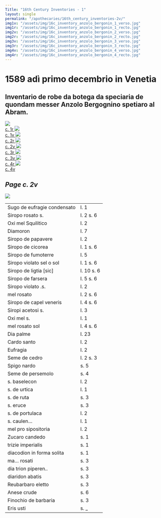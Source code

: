```yaml
---
Title: "16th Century Inventories - 1"
layout: single
permalink: "/apothecaries/16th_century_inventories-2v/"
img1v: "/assets/img/16c_inventory_anzolo_bergonin_1_verso.jpg"
img1r: "/assets/img/16c_inventory_anzolo_bergonin_1_recto.jpg"
img2v: "/assets/img/16c_inventory_anzolo_bergonin_2_verso.jpg"
img2r: "/assets/img/16c_inventory_anzolo_bergonin_2_recto.jpg"
img3v: "/assets/img/16c_inventory_anzolo_bergonin_3_verso.jpg"
img3r: "/assets/img/16c_inventory_anzolo_bergonin_3_recto.jpg"
img4v: "/assets/img/16c_inventory_anzolo_bergonin_4_verso.jpg"
img4r: "/assets/img/16c_inventory_anzolo_bergonin_4_recto.jpg"
---
```


# 1589 adì primo decembrio in Venetia

## Inventario de robe da botega da speciaria de quondam messer Anzolo Bergognino spetiaro al Abram.


<div class="thumb-nav">
<span class="thumb-nav-p"><a href="{{ site.baseurl }}apothecaries/16th_century_inventories-1r"><img class="thumb-menu" src="{{ page.img1r | relative_url }}"/>
<br/> c. 1r </a></span>
<span class="thumb-nav-p"><a href="{{ site.baseurl }}apothecaries/16th_century_inventories-1v/"><img class="thumb-menu" src="{{ page.img1v | relative_url }}"/>
<br/> c. 1v </a></span>
<span class="thumb-nav-p"><a href="{{ site.baseurl }}apothecaries/16th_century_inventories-2r/"><img class="thumb-menu" src="{{ page.img2r | relative_url }}"/>
<br/> c. 2r </a> </span>
<span class="thumb-nav-p"><a href="{{ site.baseurl }}apothecaries/16th_century_inventories-2v/"><img class="thumb-menu" src="{{ page.img2v | relative_url }}"/>
<br/> c. 2v </a> </span>
<span class="thumb-nav-p"><a href="{{ site.baseurl }}apothecaries/16th_century_inventories-3r/"><img class="thumb-menu" src="{{ page.img3r | relative_url }}"/>
<br/> c. 3r </a> </span>
<span class="thumb-nav-p"><a href="{{ site.baseurl }}apothecaries/16th_century_inventories-3v/"><img class="thumb-menu" src="{{ page.img3v | relative_url }}"/>
<br/> c. 3v </a> </span>
<span class="thumb-nav-p"><a href="{{ site.baseurl }}apothecaries/16th_century_inventories-4r/"><img class="thumb-menu" src="{{ page.img4r | relative_url }}"/>
<br/> c. 4r </a> </span>
<span class="thumb-nav-p"><a href="{{ site.baseurl }}apothecaries/16th_century_inventories-4v/"><img class="thumb-menu" src="{{ page.img4v | relative_url }}"/>
<br/> c. 4v </a> </span>
</div>

## *Page c. 2v*

<div class="side-by-side">

<p class="inventory-image-float"><a href="{{ page.img2v | relative_url }}"><img src="{{ page.img2v | relative_url }}"/></a></p>
<table class="inventory">
  <tbody>
    <tr>
      <td>Sugo de eufragie condensato</td>
      <td>l. 1</td>
    </tr>
    <tr>
      <td>Siropo rosato s.</td>
      <td>l. 2 s. 6</td>
    </tr>
    <tr>
      <td>Oxi mel Squilitico</td>
      <td>l. 2</td>
    </tr>
    <tr>
      <td>Diamoron</td>
      <td>l. 7</td>
    </tr>
    <tr>
      <td>Siropo de papavere</td>
      <td>l. 2</td>
    </tr>
    <tr>
      <td>Siropo de cicorea</td>
      <td>l. 1 s. 6</td>
    </tr>
    <tr>
      <td>Siropo de fumoterre</td>
      <td>l. 5</td>
    </tr>
    <tr>
      <td>Siropo violato sel o sol</td>
      <td>l. 1 s. 6</td>
    </tr>
    <tr>
      <td>Siropo de ligtia [sic]</td>
      <td>l. 10 s. 6</td>
    </tr>
    <tr>
      <td>Siropo de farsera</td>
      <td>l. 5 s. 6</td>
    </tr>
    <tr>
      <td>Siropo violato .s.</td>
      <td>l. 2</td>
    </tr>
    <tr>
      <td>mel rosato</td>
      <td>l. 2 s. 6</td>
    </tr>
    <tr>
      <td>Siropo de capel veneris</td>
      <td>l. 4 s. 6</td>
    </tr>
    <tr>
      <td>Siropi acetosi s.</td>
      <td>l. 3</td>
    </tr>
    <tr>
      <td>Oxi mel s.</td>
      <td>l. 1</td>
    </tr>
    <tr>
      <td>mel rosato sol</td>
      <td>l. 4 s. 6</td>
    </tr>
    <tr>
      <td>Dia palme</td>
      <td>l. 23</td>
    </tr>
    <tr>
      <td>Cardo santo</td>
      <td>l. 2</td>
    </tr>
    <tr>
      <td>Eufragia</td>
      <td>l. 2</td>
    </tr>
    <tr>
      <td>Seme de cedro</td>
      <td>l. 2 s. 3</td>
    </tr>
    <tr>
      <td>Spigo nardo</td>
      <td>s. 5</td>
    </tr>
    <tr>
      <td>Seme de persemolo</td>
      <td>s. 4</td>
    </tr>
    <tr>
      <td>s. baselecon</td>
      <td>l. 2</td>
    </tr>
    <tr>
      <td>s. de urtica</td>
      <td>l. 1</td>
    </tr>
    <tr>
      <td>s. de ruta</td>
      <td>s. 3</td>
    </tr>
    <tr>
      <td>s. eruce</td>
      <td>s. 3</td>
    </tr>
    <tr>
      <td>s. de portulaca</td>
      <td>l. 2</td>
    </tr>
    <tr>
      <td>s. caulen…</td>
      <td>l. 1</td>
    </tr>
    <tr>
      <td>mel pro sipositoria</td>
      <td>l. 2</td>
    </tr>
    <tr>
      <td>Zucaro candedo</td>
      <td>s. 1</td>
    </tr>
    <tr>
      <td>trizie imperialis</td>
      <td>s. 1</td>
    </tr>
    <tr>
      <td>diacodion in forma solita</td>
      <td>s. 1</td>
    </tr>
    <tr>
      <td>ma… rosati</td>
      <td>s. 3</td>
    </tr>
    <tr>
      <td>dia trion piperen..</td>
      <td>s. 3</td>
    </tr>
    <tr>
      <td>diaridon abatis</td>
      <td>s. 3</td>
    </tr>
    <tr>
      <td>Reubarbaro eletto</td>
      <td>s. 3</td>
    </tr>
    <tr>
      <td>Anese crude</td>
      <td>s. 6</td>
    </tr>
    <tr>
      <td>Finochio de barbaria</td>
      <td>s. 3</td>
    </tr>
    <tr>
      <td>Eris usti</td>
      <td>s. _</td>
    </tr>
  </tbody>
</table>
</div>
